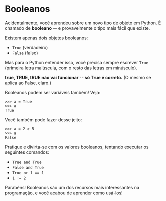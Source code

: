 # Booleanos

Acidentalmente, você aprendeu sobre um novo tipo de objeto em Python. É chamado de **booleano** -- e provavelmente o tipo mais fácil que existe.

Existem apenas dois objetos booleanos:
- `True` (verdadeiro)
- `False` (falso)

Mas para o Python entender isso, você precisa sempre escrever `True` (primeira letra maiúscula, com o resto das letras em minúsculo).

**true, TRUE, tRUE não vai funcionar -- só True é correto.** (O mesmo se aplica ao False, claro.)

Booleanos podem ser variáveis também! Veja:
```
>>> a = True
>>> a
True
```

Você também pode fazer desse jeito:
```
>>> a = 2 > 5
>>> a
False
```

Pratique e divirta-se com os valores booleanos, tentando executar os seguintes comandos:
- `True and True`
- `False and True`
- `True or 1 == 1`
- `1 != 2`

Parabéns! Booleanos são um dos recursos mais interessantes na programação, e você acabou de aprender como usá-los!

